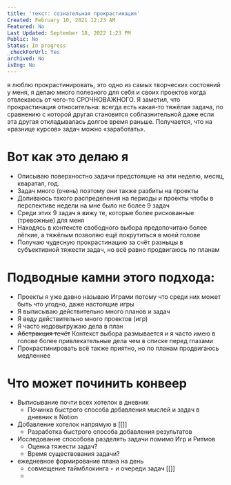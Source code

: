 ```yaml
---
title: 'текст: сознательная прокрастинация'
Created: February 10, 2021 12:23 AM
Featured: No
Last Updated: September 18, 2022 1:23 PM
Public: No
Status: In progress
_checkForUrl: Yes
archived: No
isEng: No
---
```


я люблю прокрастинировать, это одно из самых творческих состояний у меня, я делаю много полезного для себя и своих проектов когда отвлекаюсь от чего-то СРОЧНОВАЖНОГО. Я заметил, что прокрастинация относительна: всегда есть какая-то тяжёлая задача, по сравнению с которой другая становится соблазнительной даже если эта другая откладывалась долгое время раньше. Получается, что на «разнице курсов» задач можно «заработать».

# Вот как это делаю я

- Описываю поверхностно задачи предстоящие на эти неделю, месяц, кваратал, год.
- Задач много (очень) поэтому они также разбиты на проекты
- Допиваюсь такого распределения на периоды и проекты чтобы в перспективе недели на мне было не более 9 задач
- Среди этих 9 задач я вижу те, которые более рискованные (тревожные) для меня
- Находясь в контексте свободного выбора предопочитаю более лёгкие, а тяжёлым позволяю ещё покрутиться в моей голове
- Получаю чудесную прокрастинацию за счёт разныцы в субъективной тяжести задач, но всё равно продвигаюсь по планам

# Подводные камни этого подхода:

- Проекты я уже давно называю Играми потому что среди них может быть что угодно, даже настоящие игры
- Я выписываю действительно много планов и задач
- Я веду действительно много проектов (игр)
- Я часто недовыгружаю дела в план
- ~~Абстракция течёт~~ Контекст выбора размывается и я часто имею в голове более привлекательные дела чем в списке перед глазами
- Прокрастинировать всё также приятно, но по планам продвигаюсь медленнее

# Что может починить конвеер

- Выписывание почти всех хотелок в дневник
    - Починка быстрого способа добавления мыслей и задач в дневник в Notion
- Добавление хотелок напрямую в [[]]
    - Разработка быстрого способа добавления результатов
- Исследование способова разделять задачи помимо Игр и Ритмов
    - Оценка тяжести задач?
    - Время существования задачи?
- ежедневное формирование плана на день
    - совмещение таймблокинга ‣ и очереди задач [[]]
    -